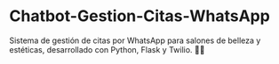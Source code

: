 # Chatbot-Gestion-Citas-WhatsApp
Sistema de gestión de citas por WhatsApp para salones de belleza y estéticas, desarrollado con Python, Flask y Twilio. 💅✨

